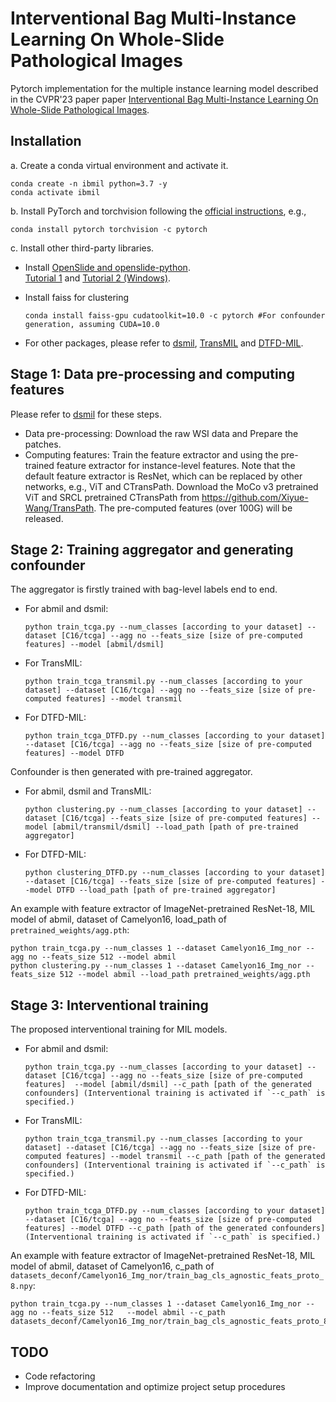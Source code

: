 # Interventional Bag Multi-Instance Learning On Whole-Slide Pathological Images
Pytorch implementation for the multiple instance learning model described in the CVPR'23 paper paper [Interventional Bag Multi-Instance Learning On Whole-Slide Pathological Images](https://arxiv.org/abs/2303.06873).


## Installation
a. Create a conda virtual environment and activate it.

```shell
conda create -n ibmil python=3.7 -y
conda activate ibmil
```

b. Install PyTorch and torchvision following the [official instructions](https://pytorch.org/), e.g.,

```shell
conda install pytorch torchvision -c pytorch
```

c. Install other third-party libraries.

- Install [OpenSlide and openslide-python](https://pypi.org/project/openslide-python/).  
[Tutorial 1](https://openslide.org/) and [Tutorial 2 (Windows)](https://www.youtube.com/watch?v=0i75hfLlPsw).  




- Install faiss for clustering
  ```shell
  conda install faiss-gpu cudatoolkit=10.0 -c pytorch #For confounder generation, assuming CUDA=10.0
  ```

- For other packages, please refer to [dsmil](https://github.com/binli123/dsmil-wsi/blob/master/env.yml), [TransMIL](https://github.com/hrzhang1123/DTFD-MIL) and [DTFD-MIL](https://github.com/hrzhang1123/DTFD-MIL).

## Stage 1: Data pre-processing and computing features
Please refer to [dsmil](https://github.com/binli123/dsmil-wsi/) for these steps.
- Data pre-processing: Download the raw WSI data and Prepare the patches.
- Computing features: Train the  feature extractor and using the pre-trained feature extractor for instance-level features. Note that the default feature extractor is ResNet, which can be replaced by other networks, e.g., ViT and CTransPath. Download the MoCo v3 pretrained ViT and SRCL pretrained CTransPath from https://github.com/Xiyue-Wang/TransPath.
The pre-computed features (over 100G) will be released.

## Stage 2: Training aggregator and generating confounder
The aggregator is firstly trained with bag-level labels end to end.

- For abmil and dsmil:
  ```
  python train_tcga.py --num_classes [according to your dataset] --dataset [C16/tcga] --agg no --feats_size [size of pre-computed features] --model [abmil/dsmil]
  ```
- For TransMIL:
  ```
  python train_tcga_transmil.py --num_classes [according to your dataset] --dataset [C16/tcga] --agg no --feats_size [size of pre-computed features] --model transmil
  ```
- For DTFD-MIL:
  ```
  python train_tcga_DTFD.py --num_classes [according to your dataset] --dataset [C16/tcga] --agg no --feats_size [size of pre-computed features] --model DTFD
  ```
Confounder is then generated with pre-trained aggregator.

- For abmil, dsmil and TransMIL:
  ```
  python clustering.py --num_classes [according to your dataset] --dataset [C16/tcga] --feats_size [size of pre-computed features] --model [abmil/transmil/dsmil] --load_path [path of pre-trained aggregator]
  ```
- For DTFD-MIL:
  ```
  python clustering_DTFD.py --num_classes [according to your dataset] --dataset [C16/tcga] --feats_size [size of pre-computed features] --model DTFD --load_path [path of pre-trained aggregator]
  ```
An example with feature extractor of ImageNet-pretrained ResNet-18, MIL model of abmil, dataset of Camelyon16, load_path of `pretrained_weights/agg.pth`:
 ```
python train_tcga.py --num_classes 1 --dataset Camelyon16_Img_nor --agg no --feats_size 512 --model abmil
python clustering.py --num_classes 1 --dataset Camelyon16_Img_nor --feats_size 512 --model abmil --load_path pretrained_weights/agg.pth
```
## Stage 3: Interventional training
The proposed interventional training for MIL models.
- For abmil and dsmil:
  ```
  python train_tcga.py --num_classes [according to your dataset] --dataset [C16/tcga] --agg no --feats_size [size of pre-computed features]  --model [abmil/dsmil] --c_path [path of the generated confounders] (Interventional training is activated if `--c_path` is specified.)
  ```
- For TransMIL:
  ```
  python train_tcga_transmil.py --num_classes [according to your dataset] --dataset [C16/tcga] --agg no --feats_size [size of pre-computed features] --model transmil --c_path [path of the generated confounders] (Interventional training is activated if `--c_path` is specified.)
  ```
- For DTFD-MIL:
  ```
  python train_tcga_DTFD.py --num_classes [according to your dataset] --dataset [C16/tcga] --agg no --feats_size [size of pre-computed features] --model DTFD --c_path [path of the generated confounders] (Interventional training is activated if `--c_path` is specified.)
  ```
An example with feature extractor of ImageNet-pretrained ResNet-18, MIL model of abmil, dataset of Camelyon16,  c_path of `datasets_deconf/Camelyon16_Img_nor/train_bag_cls_agnostic_feats_proto_8.npy`:
 ```
python train_tcga.py --num_classes 1 --dataset Camelyon16_Img_nor --agg no --feats_size 512   --model abmil --c_path datasets_deconf/Camelyon16_Img_nor/train_bag_cls_agnostic_feats_proto_8.npy
```

## TODO
- Code refactoring
- Improve documentation and optimize project setup procedures
